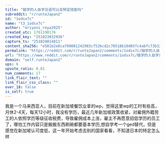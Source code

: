 ```yaml
---
title: "辍学的人自学日语可以走特定技能吗"
subreddit: "r/runtoJapan2"
id: "1odsx7c"
name: "t3_1odsx7c"
author: "eriyoni_reya2025"
created_utc: 1761190176
created_key: "251023032936"
capture_ts: "251024014811"
content_sha256: "e581b2e8ca709081242983cf526cd2c70518b10d85fc4abfc73b322a8436085c"
permalink: "https://reddit.com/r/runtoJapan2/comments/1odsx7c/辍学的人自学日语可以走特定技能吗/"
url: "https://www.reddit.com/r/runtoJapan2/comments/1odsx7c/辍学的人自学日语可以走特定技能吗/"
domain: "self.runtoJapan2"
ups: 6
upvote_ratio: 0.81
num_comments: 17
link_flair_text: ""
link_flair_css_class: ""
over_18: false
is_self: true
---
```


我是一个马来西亚人，目前在新加坡餐饮业拿的wp，觉得这里wp的工时有些高，月休2-4天，每天12小时，我没有学历，最近几年新加坡政策收紧，对雇佣外籍劳工的人依照学历等级征收税费，导致雇佣成本上涨，雇主不再愿意招低学历的员工了，哪怕工作内容只是搬搬东西刷碗都要基本学历,想自学考一个ged替代，但是感觉在新加坡认可度低，这一年开始考虑去别的国家看看，不知道日本的特定怎么样
